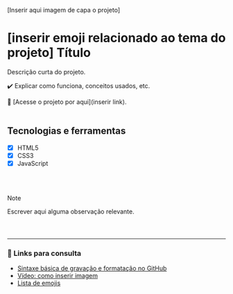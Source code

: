 <!-- VEJA OS LINKS PARA CONSULTA NO FINAL -->
<!-- Tudo o que está dentro desses setinhas é comentário e fica oculto. Apague se preferir, mantenha se quiser deixar de referência -->

[Inserir aqui imagem de capa o projeto] 

# [inserir emoji relacionado ao tema do projeto] Título

Descrição curta do projeto.
<!-- Ex.: Projeto do curso de JavaScript Completo ES6 - Origamid. --> 

:heavy_check_mark: Explicar como funciona, conceitos usados, etc.
<!-- Ex.: Com foco em manipulação do DOM, foram aplicados recursos como: navegação por tabs, accordion list e animações ao scroll. -->

  :link: [Acesse o projeto por aqui](inserir link).
  <br>
  <br>

## Tecnologias e ferramentas
<!-- Exemplos abaixo -->
- [X] HTML5
- [X] CSS3
- [X] JavaScript
<br>
<br>

<!-- Opcional -->
> [!NOTE]
> Escrever aqui alguma observação relevante.
> <!-- Ex.: Elementos fictícios e utilizados apenas para fins educacionais. Fotografias via [Unsplash](https://unsplash.com/pt-br). --> 
<br>

<!-- APAGAR O BLOCO DE CONTEÚDO ABAIXO OU COLOCÁ-LO DENTRO DE UM COMENTÁRIO PARA OCULTÁ-LO -->
### <hr>
### :mag_right: Links para consulta
- [Sintaxe básica de gravação e formatação no GitHub](https://docs.github.com/pt/get-started/writing-on-github/getting-started-with-writing-and-formatting-on-github/basic-writing-and-formatting-syntax) 
- [Vídeo: como inserir imagem](https://www.youtube.com/watch?si=wd3Xlt2jsmLI9QWw&v=oMFiGEZ6UlQ&feature=youtu.be)
- [Lista de emojis](https://github.com/ikatyang/emoji-cheat-sheet/blob/master/README.md)
